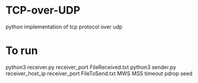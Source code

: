 # TCP-over-UDP
python implementation of tcp protocol over udp

# To run
python3 receiver.py receiver_port FileReceived.txt
python3 sender.py receiver_host_ip receiver_port FileToSend.txt MWS MSS timeout pdrop seed
